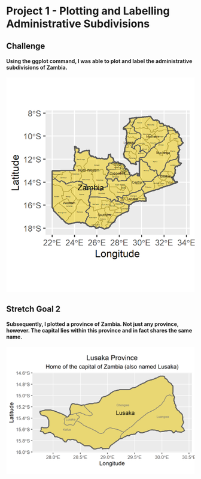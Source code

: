 # Project 1 - Plotting and Labelling Administrative Subdivisions
## Challenge
#### Using the ggplot command, I was able to plot and label the administrative subdivisions of Zambia.
![](zmb.png)
## Stretch Goal 2
#### Subsequently, I plotted a province of Zambia. Not just any province, however. The capital lies within this province and in fact shares the same name.
![](zmb_lusaka.png)
